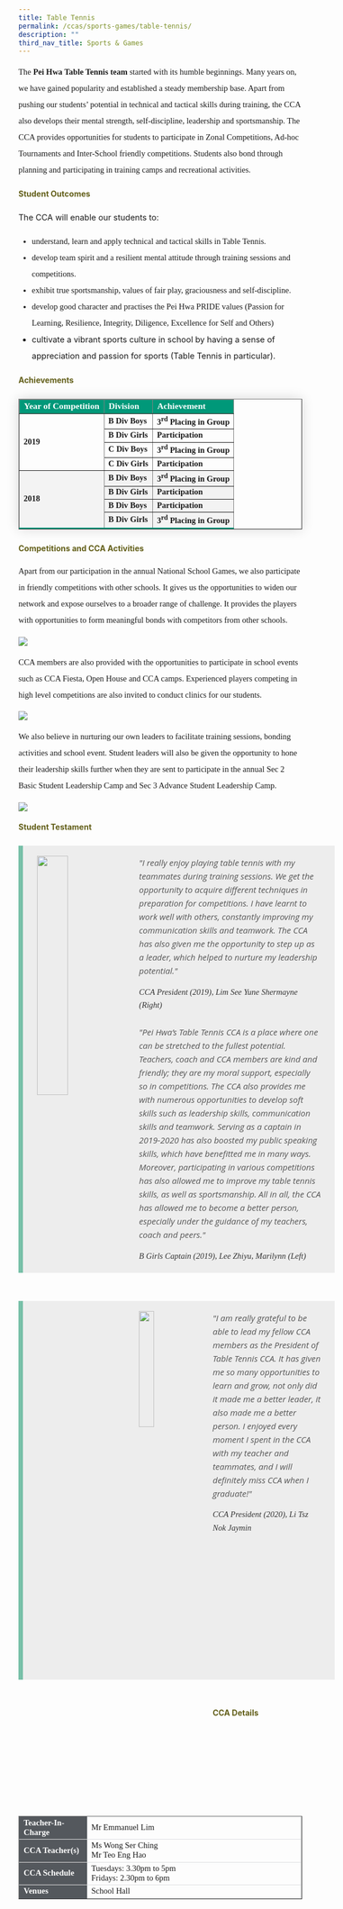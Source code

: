 ```yaml
---
title: Table Tennis
permalink: /ccas/sports-games/table-tennis/
description: ""
third_nav_title: Sports & Games
---
```

<p style="font-size:14.5px; line-height:2;font-family:Tahoma;">The <strong style="font-family:Tahoma;">Pei Hwa Table Tennis team</strong> started with its humble beginnings. Many years on, we have gained popularity and established a steady membership base. Apart from pushing our students&rsquo; potential in technical and tactical skills during training, the CCA also develops their mental strength, self-discipline, leadership and sportsmanship. The CCA provides opportunities for students to participate in Zonal Competitions, Ad-hoc Tournaments and Inter-School friendly competitions. Students also bond through planning and participating in training camps and recreational activities.</p>

<h4 style="color:#635f1a;">Student Outcomes</h4>
<p style="font-size:14.5px; line-height:2;margin-top:15px; Tahoma;">The CCA will enable our students to:</p>
<ul style="margin-top:5px;">
		<li style="font-size:14.5px; line-height:2;font-family:Tahoma;"> understand, learn and apply technical and tactical skills in Table Tennis.</li>
		<li style="font-size:14.5px; line-height:2;font-family:Tahoma;"> develop team spirit and a resilient mental attitude through training sessions and competitions.</li>
		<li style="font-size:14.5px; line-height:2;font-family:Tahoma;"> exhibit true sportsmanship, values of fair play, graciousness and self-discipline.</li>
		<li style="font-size:14.5px; line-height:2;font-family:Tahoma;"> develop good character and practises the Pei Hwa PRIDE values (Passion for Learning, Resilience, Integrity, Diligence, Excellence for Self and Others)</li>
		<li style="font-size:14.5px; line-height:2;Tahoma;"> cultivate a vibrant sports culture in school by having a sense of appreciation and passion for sports (Table Tennis in particular).</li>
</ul>
	
<h4 style="color:#635f1a;">Achievements</h4>

<table border="1" style="border-collapse: collapse;margin: 25px 0;font-size:14.5px;font-family: sans-serif;box-shadow: 0 0 20px rgba(0, 0, 0, 0.15);">
<thead style="background-color: #009879; font-weight: bold; font-size: 15.5px;">
<tr>
				<td style="text-align:left;color:white;font-family:Tahoma;">Year of Competition</td>
				<td style="text-align:left;color:white;font-family:Tahoma;">Division</td>
				<td style="text-align:left;color:white;font-family:Tahoma;">Achievement</td>
			</tr>
</thead>
	
<tbody>
<tr style="font-size:14.5px;">
	<td rowspan="4" style="align:center;"><strong style="font-family:Tahoma;">2019</strong></td>
	<td><strong style="font-family:Tahoma;">B Div Boys</strong></td>
	<td><strong style="font-family:Tahoma;">3<sup style="font-family:Tahoma;">rd</sup> Placing in Group</strong></td>
</tr>
															
<tr style="font-size:14.5px;">
<td><strong style="font-family:Tahoma;">B Div Girls</strong></td>
	<td><strong style="font-family:Tahoma;">Participation</strong></td>
</tr>
	
<tr style="font-size:14.5px;">
	<td><strong style="font-family:Tahoma;">C Div Boys</strong></td>
	<td><strong style="font-family:Tahoma;">3<sup style="font-family:Tahoma;">rd</sup> Placing in Group</strong></td>
</tr>
	
<tr style="font-size:14.5px;">
<td><strong style="font-family:Tahoma;">C Div Girls</strong></td>
	<td><strong style="font-family:Tahoma;">Participation</strong></td>
</tr>
	
<tr style="background-color:#f3f3f3; font-size:14.5px;">
	<td rowspan="4"><strong style="font-family:Tahoma;">2018</strong></td>
	<td><strong style="font-family:Tahoma;">B Div Boys</strong></td>
	<td><strong style="font-family:Tahoma;">3<sup style="font-family:Tahoma;">rd</sup> Placing in Group</strong></td>
</tr>
															
<tr style="background-color:#f3f3f3;font-size:14.5px;">
<td><strong style="font-family:Tahoma;">B Div Girls</strong></td>
	<td><strong style="font-family:Tahoma;">Participation</strong></td>
</tr>
	
<tr style="background-color:#f3f3f3;font-size:14.5px;">
	<td><strong style="font-family:Tahoma;">B Div Boys</strong></td>
	<td><strong style="font-family:Tahoma;">Participation</strong></td>
</tr>
	<tr style="background-color:#f3f3f3;font-size:14.5px;border-bottom: 2px solid #009879;">
<td><strong style="font-family:Tahoma;">B Div Girls</strong></td>
	<td><strong style="font-family:Tahoma;">3<sup>rd</sup> Placing in Group</strong></td>
</tr>
										
</tbody>
</table>	
	
<h4 style="color:#635f1a;">Competitions and CCA Activities</h4>
<p style="font-size:14.5px; line-height:2;margin-top:15px; font-family:Tahoma;">Apart from our participation in the annual National School Games, we also participate in friendly competitions with other schools. It gives us the opportunities to widen our network and expose ourselves to a broader range of challenge. It provides the players with opportunities to form meaningful bonds with competitors from other schools.</p>

<img src="/images/tt1.jpg" style="align:center;">

<p style="margin-top:15px;font-size:14.5px; line-height:2;font-family:Tahoma;">CCA members are also provided with the opportunities to participate in school events such as CCA Fiesta, Open House and CCA camps. Experienced players competing in high level competitions are also invited to conduct clinics for our students.</p>

<img src="/images/tt2.jpg" style="align:center;">

<p style="margin-top:15px;font-size:14.5px; line-height:2;font-family:Tahoma;">We also believe in nurturing our own leaders to facilitate training sessions, bonding activities and school event. Student leaders will also be given the opportunity to hone their leadership skills further when they are sent to participate in the annual Sec 2 Basic Student Leadership Camp and Sec 3 Advance Student Leadership Camp.</p>

<img src="/images/tt3.jpg">

<h4 style="color:#635f1a;font-weight:bold;margin-bottom:-25px;">Student Testament</h4>
<blockquote style="font-size: 15px;
  width:100%;
  margin:50px auto;
  font-family:Open Sans;
  font-style:italic;
  color: #555555;
  padding:1.2em 25px 1.2em 25px;
  border-left:8px solid #78C0A8 ;
  line-height:1.6;
  position: relative;
  background:#EDEDED;">
<img align="left" alt="" src="/images/tt4.jpg" style="width: 33%;margin-right:15px;">
	"I really enjoy playing table tennis with my teammates during training sessions. We get the opportunity to acquire different techniques in preparation for competitions. I have learnt to work well with others, constantly improving my communication skills and teamwork. The CCA has also given me the opportunity to step up as a leader, which helped to nurture my leadership potential."
  <span style="display:block; color:#333333; margin-top:1em;font-size:14.5px;"><em style="font-family:Tahoma;">CCA President (2019), Lim See Yune Shermayne (Right)</em></span>
	<br>
	"Pei Hwa’s Table Tennis CCA is a place where one can be stretched to the fullest potential. Teachers, coach and CCA members are kind and friendly; they are my moral support, especially so in competitions. The CCA also provides me with numerous opportunities to develop soft skills such as leadership skills, communication skills and teamwork. Serving as a captain in 2019-2020 has also boosted my public speaking skills, which have benefitted me in many ways. Moreover, participating in various competitions has also allowed me to improve my table tennis skills, as well as sportsmanship. All in all, the CCA has allowed me to become a better person, especially under the guidance of my teachers, coach and peers."
	 <span style="display:block; color:#333333; margin-top:1em;font-size:14.5px;"><em style="font-family:Tahoma;">B Girls Captain (2019), Lee Zhiyu, Marilynn (Left)</em></span>
	</blockquote>
<blockquote style="font-size: 15px;
  width:100%;
  margin:50px auto;
  font-family:Open Sans;
  font-style:italic;
  color: #555555;
  padding:1.2em 25px 1.2em 25px;
  border-left:8px solid #78C0A8 ;
  line-height:1.6;
  position: relative;
  background:#EDEDED;">
<img align="left" alt="" src="/images/tt5.jpg" style="width: 23%;margin-right:15px;">
	"I am really grateful to be able to lead my fellow CCA members as the President of Table Tennis CCA. It has given me so many opportunities to learn and grow, not only did it made me a better leader, it also made me a better person. I enjoyed every moment I spent in the CCA with my teacher and teammates, and I will definitely miss CCA when I graduate!"&nbsp;&nbsp;&nbsp;&nbsp;&nbsp;
  <span style="display:block; color:#333333; margin-top:1em;font-size:14.5px;"><em style="font-family:Tahoma;">CCA President (2020), Li Tsz Nok Jaymin</em></span><br><br><br><br><br><br><br><br><br><br>
	</blockquote>

<h4 style="color:#635f1a;">CCA Details</h4>
<table border="1" style="width:100%;">
	<tbody>
		<tr>
			<td style="background-color: #54585d; font-weight: bold; font-size: 14.5px; border: 1px solid #54585d; color:white;border-bottom: 1px solid #dddddd;width:24%;font-family:Tahoma;">Teacher-In-Charge</td>
			<td style="border: 1px solid #dddfe1;font-size: 14.5px;font-family:Tahoma;">Mr Emmanuel Lim</td>
		</tr>

<tr>
			<td style="background-color: #54585d; font-weight: bold; font-size: 14.5px; border: 1px solid #54585d;border-bottom: 1px solid #dddddd; color:white;font-family:Tahoma;">CCA Teacher(s)</td>
			<td style="border: 1px solid #dddfe1;font-size: 14.5px;font-family:Tahoma;">Ms Wong Ser Ching<br>Mr Teo Eng Hao</td>
		</tr>

<tr>
			<td style="background-color: #54585d; font-weight: bold; font-size: 14.5px; border: 1px solid #54585d; color:white;border-bottom: 1px solid #dddddd;font-family:Tahoma;">CCA Schedule</td>
			<td style="border: 1px solid #dddfe1;font-size: 14.5px;font-family:Tahoma;">Tuesdays: 3.30pm to 5pm<br>Fridays: 2.30pm to 6pm</td>
		</tr>
		
<tr>
			<td style="background-color: #54585d; font-weight: bold; font-size: 14.5px; border: 1px solid #54585d; color:white;font-family:Tahoma;">Venues</td>
			<td style="border: 1px solid #dddfe1;font-size: 14.5px;font-family:Tahoma;">School Hall</td>
		</tr>
		
</tbody>
	</table>